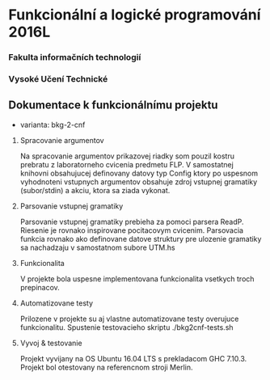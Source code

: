 # Funkcionální a logické programování 2016L

### Fakulta informačních technologií
### Vysoké Učení Technické

## Dokumentace k funkcionálnímu projektu
- varianta: bkg-2-cnf

1. Spracovanie argumentov
	
	Na spracovanie argumentov prikazovej riadky som pouzil kostru prebratu z laboratorneho cvicenia predmetu FLP.
	V samostatnej knihovni obsahujucej definovany datovy typ Config ktory po uspesnom vyhodnoteni vstupnych argumentov obsahuje zdroj vstupnej gramatiky (subor/stdin) a akciu, ktora sa ziada vykonat.

2. Parsovanie vstupnej gramatiky
	
	Parsovanie vstupnej gramatiky prebieha za pomoci parsera ReadP. Riesenie je rovnako inspirovane pocitacovym cvicenim.
	Parsovacia funkcia rovnako ako definovane datove struktury pre ulozenie gramatiky sa nachadzaju v samostatnom subore UTM.hs

3. Funkcionalita

	V projekte bola uspesne implementovana funkcionalita vsetkych troch prepinacov.

4. Automatizovane testy

	Prilozene v projekte su aj vlastne automatizovane testy overujuce funkcionalitu. 
	Spustenie testovacieho skriptu ./bkg2cnf-tests.sh

5. Vyvoj & testovanie

	Projekt vyvijany na OS Ubuntu 16.04 LTS s prekladacom GHC 7.10.3.
	Projekt bol otestovany na referencnom stroji Merlin.
